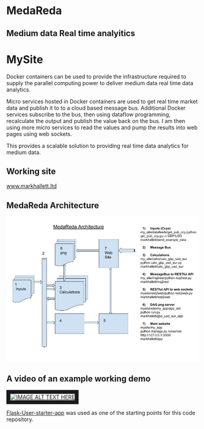 # MedaReda 
## Medium data Real time analyitics

# MySite
Docker containers can be used to provide the infrastructure required to supply the parallel computing power to deliver medium data real time data analytics.

Micro services hosted in Docker containers are used to get real time market data and publish it to to a cloud based message bus. Additional Docker services subscribe to the bus, then using dataflow programming, recalculate the output and publish the value back on the bus. I am then using more micro services to read the values and pump the results into web pages using web sockets.

This provides a scalable solution to providing real time data analytics for medium data.

## Working site
www.markhallett.ltd

## MedaReda Architecture
![Alt text](/MedaRedaArch.jpg?raw=true "MedaReda Architecture")


## A video of an example working demo

<a href="http://www.youtube.com/watch?feature=player_embedded&v=QW_b3DqW17M
" target="_blank"><img src="http://img.youtube.com/vi/QW_b3DqW17M/0.jpg" 
alt="IMAGE ALT TEXT HERE" width="960" height="720" border="10" /></a>

[Flask-User-starter-app](https://github.com/lingthio/Flask-User-starter-app) was used as one of the starting points for this code repository.

